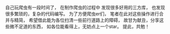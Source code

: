 自己玩爬虫有一段时间了，
在制作爬虫的过程中
发现很多好用的三方库，
也发现很多繁琐的，复杂的代码编写。
为了方便爬虫er们，
笔者在此对这些操作进行合并与精简，
希望借此能为各位扫清一些前行道路上的障碍，
故甘为献丑，分享这些微不足道的东西，
如各位能看得上，无妨点上一个star。
提此，共勉！
